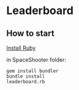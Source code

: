 # Leaderboard

## How to start

[Install Ruby](https://rubyinstaller.org/downloads/)

in SpaceShooter folder:
```
gem install bundler
bundle install
leaderboard.rb
```
